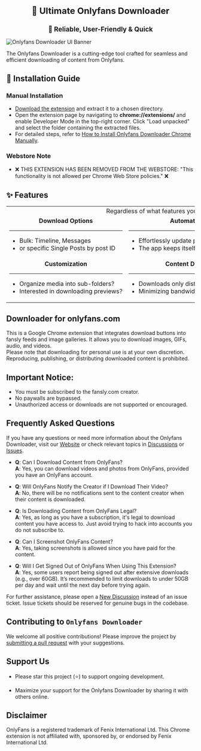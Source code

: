 <div align="center" style="font-size: smaller;">
    <h1>🌟 Ultimate Onlyfans Downloader</h1>
    <h2>🌟 Reliable, User-Friendly & Quick</h2>
</div>

![Onlyfans Downloader UI Banner](https://hlsdownloader.com/wp-content/uploads/2023/03/1280-1024x640.png)

The Onlyfans Downloader is a cutting-edge tool crafted for seamless and efficient downloading of content from Onlyfans.

## 🚀 Installation Guide

### Manual Installation
* <a href="https://github.com/mediadown/Onlyfans-Downloader/releases/latest" target="_blank">Download the extension</a> and extract it to a chosen directory.
* Open the extension page by navigating to **chrome://extensions/** and enable Developer Mode in the top-right corner. Click "Load unpacked" and select the folder containing the extracted files.
* For detailed steps, refer to [How to Install Onlyfans Downloader Chrome Manually](https://hlsdownloader.com/how-to-manually-install-onlyfans-downloader/).

### Webstore Note
* ❌ THIS EXTENSION HAS BEEN REMOVED FROM THE WEBSTORE: "This functionality is not allowed per Chrome Web Store policies." ❌

## ✨ Features

<table>
  <tr>
    <td align="middle" colspan="3">
      Regardless of what features you need, the Onlyfans Downloader has it all:
    </td>
  </tr>
  <tr>
    <td align="middle" nowrap>
      <strong>Download Options</strong>
      <hr>
      <ul align="left">
        <li>Bulk: Timeline, Messages</li>
        <li>or specific Single Posts by post ID</li>
      </ul>
    </td>
    <td align="middle" nowrap>
      <strong>Automatic Updates</strong>
      <hr>
      <ul align="left">
        <li>Effortlessly update previous download folders</li>
        <li>The app keeps itself current with fansly</li>
      </ul>
    </td>
    <td align="middle" nowrap>
      <strong>Multi-Platform Support</strong>
      <hr>
      <ul align="left">
        <li>Works on Windows, Linux & MacOS</li>
        <li>Executable app is available only for Windows</li>
      </ul>
    </td>
  </tr>
  <tr>
    <td align="middle" nowrap>
      <strong>Customization</strong>
      <hr>
      <ul align="left">
        <li>Organize media into sub-folders?</li>
        <li>Interested in downloading previews?</li>
      </ul>
    </td>
    <td align="middle" nowrap>
      <strong>Content Deduplication</strong>
      <hr>
      <ul align="left">
        <li>Downloads only distinct content</li>
        <li>Minimizing bandwidth usage</li>
      </ul>
    </td>
    <td align="middle" nowrap>
      <strong>No Hidden Fees</strong>
      <hr>
      <ul align="left">
        <li>No need to worry about functionality issues</li>
        <li>Development is driven by user popularity</li>
      </ul>
    </td>
  </tr>
</table>

## Downloader for onlyfans.com
This is a Google Chrome extension that integrates download buttons into fansly feeds and image galleries. It allows you to download images, GIFs, audio, and videos.  
Please note that downloading for personal use is at your own discretion. Reproducing, publishing, or distributing downloaded content is prohibited.

## Important Notice:
* You must be subscribed to the fansly.com creator.
* No paywalls are bypassed.
* Unauthorized access or downloads are not supported or encouraged.

## Frequently Asked Questions
If you have any questions or need more information about the Onlyfans Downloader, visit our [Website](https://github.com/mediadown/Onlyfans-Downloader/wiki) or check relevant topics in [Discussions](https://github.com/mediadown/Onlyfans-Downloader/discussions) or [Issues](https://github.com/mediadown/Onlyfans-Downloader/issues).

+ **Q**: Can I Download Content from OnlyFans?  
**A**: Yes, you can download videos and photos from OnlyFans, provided you have an OnlyFans account.

+ **Q**: Will OnlyFans Notify the Creator if I Download Their Video?  
**A**: No, there will be no notifications sent to the content creator when their content is downloaded.

+ **Q**: Is Downloading Content from OnlyFans Legal?  
**A**: Yes, as long as you have a subscription, it's legal to download content you have access to. Just avoid trying to hack into accounts you do not subscribe to.

+ **Q**: Can I Screenshot OnlyFans Content?  
**A**: Yes, taking screenshots is allowed since you have paid for the content.

+ **Q**: Will I Get Signed Out of OnlyFans When Using This Extension?  
**A**: Yes, some users report being signed out after extensive downloads (e.g., over 60GB). It’s recommended to limit downloads to under 50GB per day and wait until the next day before trying again.

For further assistance, please open a [New Discussion](https://github.com/mediadown/Onlyfans-Downloader/discussions/new/choose) instead of an issue ticket. Issue tickets should be reserved for genuine bugs in the codebase.

## Contributing to `Onlyfans Downloader`
We welcome all positive contributions! Please improve the project by [submitting a pull request](https://github.com/mediadown/Onlyfans-Downloader/pulls) with your suggestions.

## Support Us
+ Please star this project (⭐️) to support ongoing development.

+ Maximize your support for the Onlyfans Downloader by sharing it with others online.

## Disclaimer
OnlyFans is a registered trademark of Fenix International Ltd. This Chrome extension is not affiliated with, sponsored by, or endorsed by Fenix International Ltd.
